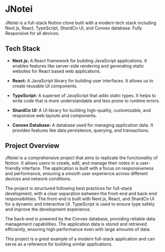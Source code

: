 # JNotei

JNotei is a full-stack Notion clone built with a modern tech stack including Next.js, React, TypeScript, ShardCn UI, and Convex database. Fully Responsive for all devices.

## Tech Stack

- **Next.js:** A React framework for building JavaScript applications. It enables features like server-side rendering and generating static websites for React based web applications.

- **React:** A JavaScript library for building user interfaces. It allows us to create reusable UI components.

- **TypeScript:** A superset of JavaScript that adds static types. It helps to write code that is more understandable and less prone to runtime errors.

- **ShardCn UI:** A UI library for building high-quality, customizable, and responsive web layouts and components.

- **Convex Database:** A database used for managing application data. It provides features like data persistence, querying, and transactions.

## Project Overview

JNotei is a comprehensive project that aims to replicate the functionality of Notion. It allows users to create, edit, and manage their notes in a user-friendly interface. The application is built with a focus on responsiveness and performance, ensuring a smooth user experience across different devices and network conditions.

The project is structured following best practices for full-stack development, with a clear separation between the front-end and back-end responsibilities. The front-end is built with Next.js, React, and ShardCn UI for a dynamic and interactive UI. TypeScript is used to ensure type safety and improve the development experience.

The back-end is powered by the Convex database, providing reliable data management capabilities. The application data is stored and retrieved efficiently, ensuring high performance even with large amounts of data.

This project is a great example of a modern full-stack application and can serve as a reference for building similar applications.
